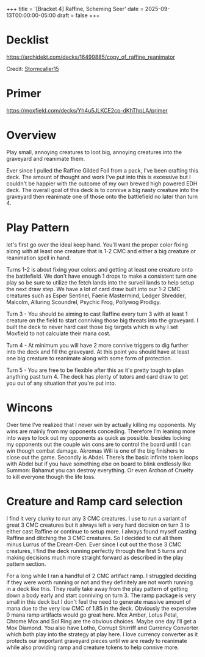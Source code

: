 +++
title = '[Bracket 4] Raffine, Scheming Seer'
date = 2025-09-13T00:00:00-05:00
draft = false
+++

# Decklist

https://archidekt.com/decks/16499885/copy_of_raffine_reanimator

Credit: [Stormcaller15](https://archidekt.com/u/Stormcaller15)

# Primer

https://moxfield.com/decks/Yh4u5JLKCE2cp-dKhThpLA/primer

# Overview

Play small, annoying creatures to loot big, annoying creatures into the graveyard and reanimate them.

Ever since I pulled the Raffine Gilded Foil from a pack, I've been crafting this deck. The amount of thought and work I've put into this is excessive but I couldn't be happier with the outcome of my own brewed high powered EDH deck. The overall goal of this deck is to connive a big nasty creature into the graveyard then reanimate one of those onto the battlefield no later than turn 4.

# Play Pattern

let's first go over the ideal keep hand. You'll want the proper color fixing along with at least one creature that is 1-2 CMC and either a big creature or reanimation spell in hand.

Turns 1-2 is about fixing your colors and getting at least one creature onto the battlefield. We don't have enough 1 drops to make a consistent turn one play so be sure to utilize the fetch lands into the surveil lands to help setup the next draw step. We have a lot of card draw built into our 1-2 CMC creatures such as Esper Sentinel, Faerie Mastermind, Ledger Shredder, Malcolm, Alluring Scoundrel, Psychic Frog, Pollywog Prodigy.

Turn 3 - You should be aiming to cast Raffine every turn 3 with at least 1 creature on the field to start conniving those big threats into the graveyard. I built the deck to never hard cast those big targets which is why I set Moxfield to not calculate their mana cost.

Turn 4 - At minimum you will have 2 more connive triggers to dig further into the deck and fill the graveyard. At this point you should have at least one big creature to reanimate along with some form of protection.

Turn 5 - You are free to be flexible after this as it's pretty tough to plan anything past turn 4. The deck has plenty of tutors and card draw to get you out of any situation that you're put into.

# Wincons

Over time I‘ve realized that I never win by actually killing my opponents. My wins are mainly from my opponents conceding. Therefore I’m leaning more into ways to lock out my opponents as quick as possible. besides locking my opponents out the couple win cons are to control the board until I can win though combat damage. Akromas Will is one of the big finishers to close out the game. Secondly is Abdel. There’s the basic infinite token loops with Abdel but if you have something else on board to blink endlessly like Summon: Bahamut you can destroy everything. Or even Archon of Cruelty to kill everyone though the life loss.

# Creature and Ramp card selection

I find it very clunky to run any 3 CMC creatures. I use to run a variant of great 3 CMC creatures but it always left a very hard decision on turn 3 to either cast Raffine or continue to setup more. I always found myself casting Raffine and ditching the 3 CMC creatures. So I decided to cut all them minus Lurrus of the Dream-Den. Ever since I cut out the those 3 CMC creatures, I find the deck running perfectly through the first 5 turns and making decisions much more straight forward as described in the play pattern section.

For a long while I ran a handful of 2 CMC artifact ramp. I struggled deciding if they were worth running or not and they definitely are not worth running in a deck like this. They really take away from the play pattern of getting down a body early and start conniving on turn 3. The ramp package is very small in this deck but I don't feel the need to generate massive amount of mana due to the very low CMC of 1.85 in the deck. Obviously the expensive 0 mana ramp artifacts would go great here. Mox Amber, Lotus Petal, Chrome Mox and Sol Ring are the obvious choices. Maybe one day I’ll get a Mox Diamond. You also have Lotho, Corrupt Shirriff and Currency Converter which both play into the strategy at play here. I love currency converter as it protects our important graveyard pieces until we are ready to reanimate while also providing ramp and creature tokens to help connive more.

